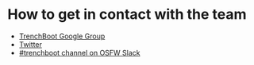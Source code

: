 # How to get in contact with the team

- [TrenchBoot Google Group](https://groups.google.com/g/trenchboot-devel)
- [Twitter](https://twitter.com/TrenchBoot)
- [#trenchboot channel on OSFW Slack](https://slack.osfw.dev)
